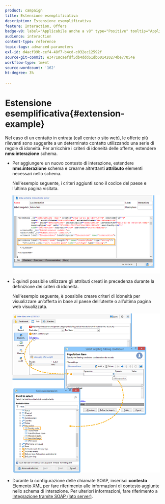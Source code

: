```yaml
---
product: campaign
title: Estensione esemplificativa
description: Estensione esemplificativa
feature: Interaction, Offers
badge-v8: label="Applicabile anche a v8" type="Positive" tooltip="Applicabile anche a Campaign v8"
audience: interaction
content-type: reference
topic-tags: advanced-parameters
exl-id: d4acf99b-cef4-48f7-b4cd-c032ec12592f
source-git-commit: e34718caefdf5db4ddd61db601420274be77054e
workflow-type: tm+mt
source-wordcount: '162'
ht-degree: 3%

---
```


# Estensione esemplificativa{#extension-example}



Nel caso di un contatto in entrata (call center o sito web), le offerte più rilevanti sono suggerite a un determinato contatto utilizzando una serie di regole di idoneità. Per arricchire i criteri di idoneità delle offerte, estendere **nms:interazione** schema.

* Per aggiungere un nuovo contesto di interazione, estendere **nms:interazione** schema e crearne altrettanti **attributo** elementi necessari nello schema.

  Nell’esempio seguente, i criteri aggiunti sono il codice del paese e l’ultima pagina visitata.

  ![](assets/s_ncs_configuration_offer_schemas.png)

* È quindi possibile utilizzare gli attributi creati in precedenza durante la definizione dei criteri di idoneità.

  Nell’esempio seguente, è possibile creare criteri di idoneità per visualizzare un’offerta in base al paese dell’utente o all’ultima pagina web visualizzata.

  ![](assets/s_ncs_configuration_offer_context.png)

* Durante la configurazione delle chiamate SOAP, inserisci **contesto** Elemento XML per fare riferimento alle informazioni di contesto aggiunte nello schema di interazione. Per ulteriori informazioni, fare riferimento a [Integrazione tramite SOAP (lato server)](../../interaction/using/integration-via-soap-server-side.md).

